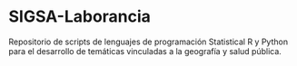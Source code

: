 # SIGSA-Laborancia
Repositorio de scripts de lenguajes de programación Statistical R y Python para el desarrollo de temáticas vinculadas a la geografía y salud pública.
